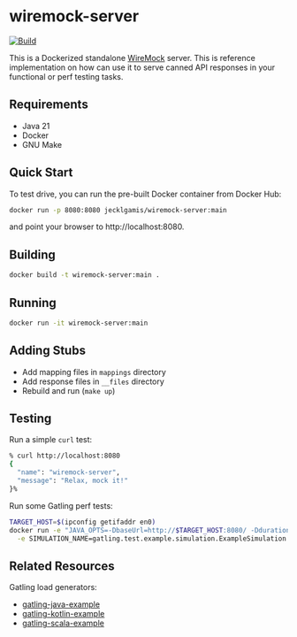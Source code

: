 # wiremock-server

[![Build](https://github.com/jecklgamis/wiremock-server/actions/workflows/build.yml/badge.svg)](https://github.com/jecklgamis/wiremock-server/actions/workflows/build.yml)

This is a Dockerized standalone [WireMock](http://wiremock.org/) server. This is reference implementation on how can use
it to serve canned API responses in your functional or perf testing tasks.

## Requirements

* Java 21
* Docker
* GNU Make

## Quick Start
To test drive, you can run the pre-built Docker container from Docker Hub:
```bash
docker run -p 8080:8080 jecklgamis/wiremock-server:main
````
and point your browser to http://localhost:8080.

## Building

```bash
docker build -t wiremock-server:main .
```

## Running

```bash
docker run -it wiremock-server:main
```

## Adding Stubs

- Add mapping files in `mappings` directory
- Add response files in `__files` directory
- Rebuild and run (`make up`)

## Testing

Run a simple `curl` test:

```bash
% curl http://localhost:8080
{
  "name": "wiremock-server",
  "message": "Relax, mock it!"
}%
```

Run some Gatling perf tests:

```bash
TARGET_HOST=$(ipconfig getifaddr en0)
docker run -e "JAVA_OPTS=-DbaseUrl=http://$TARGET_HOST:8080/ -DdurationMin=1 -DrequestPerSecond=10" \
  -e SIMULATION_NAME=gatling.test.example.simulation.ExampleSimulation jecklgamis/gatling-java-example:main
```

## Related Resources

Gatling load generators:

* [gatling-java-example](https://github.com/jecklgamis/gatling-java-example)
* [gatling-kotlin-example](https://github.com/jecklgamis/gatling-kotlin-example)
* [gatling-scala-example](https://github.com/jecklgamis/gatling-scala-example)

